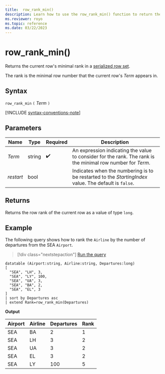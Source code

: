 ```yaml
---
title:  row_rank_min()
description: Learn how to use the row_rank_min() function to return the current row's minimal rank in a serialized row set.
ms.reviewer: royo
ms.topic: reference
ms.date: 03/22/2023
---
```

# row_rank_min()

Returns the current row's minimal rank in a [serialized row set](./window-functions.md#serialized-row-set).

The rank is the minimal row number that the current row's *Term* appears in.

## Syntax

`row_rank_min` `(` *Term* `)`

[!INCLUDE [syntax-conventions-note](../../includes/syntax-conventions-note.md)]

## Parameters

|Name|Type|Required|Description|
|--|--|--|--|
|*Term*|string| :heavy_check_mark:|An expression indicating the value to consider for the rank. The rank is the minimal row number for *Term*.|
| *restart*| bool | | Indicates when the numbering is to be restarted to the *StartingIndex* value. The default is `false`.|
  
## Returns

Returns the row rank of the current row as a value of type `long`.

## Example

The following query shows how to rank the `Airline` by the number of departures from the SEA `Airport`.

> [!div class="nextstepaction"]
> <a href="https://dataexplorer.azure.com/clusters/help/databases/Samples?query=H4sIAAAAAAAAA0tJLAHCpJxUBQ3HzKKC/KISq+KSosy8dB0FID8nMy8VzndJLUgsKiktSi22ysnPS9fk5Yrm5VJQUAp2dVTSUVDy8QCSxjooQpFA0tDAAEUw1BFDnROINEIRcvUBqeLliuXlqlEoBjpLIakSyQUKicXJIJnUipLUvBSFoMS8bNui/PL4IiAjPjczTwOhVBMA9lGyTeMAAAA=" target="_blank">Run the query</a>

```kusto
datatable (Airport:string, Airline:string, Departures:long)
[
  "SEA", "LH", 3,
  "SEA", "LY", 100,
  "SEA", "UA", 3,
  "SEA", "BA", 2,
  "SEA", "EL", 3
]
| sort by Departures asc
| extend Rank=row_rank_min(Departures)
```

**Output**

Airport  | Airline  | Departures  | Rank
---------|----------|-------------|------
SEA      | BA       | 2           | 1
SEA      | LH       | 3           | 2
SEA      | UA       | 3           | 2
SEA      | EL       | 3           | 2
SEA      | LY       | 100         | 5

